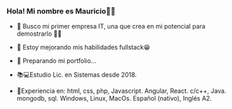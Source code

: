 ### Hola! Mi nombre es Mauricio👋🏼

- 🌱 Busco mi primer empresa IT, una que crea en mi potencial para demostrarlo 💪🏼
- 🔭 Estoy mejorando mis habilidades fullstack😁
- 🤔 Preparando mi portfolio...
- 📚💻Estudio Lic. en Sistemas desde 2018.

- 📎Experiencia en:
html, css, php, Javascript.
Angular, React.
c/c++, Java.
mongodb, sql.
Windows, Linux, MacOs.
Español (nativo), Inglés A2.

